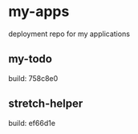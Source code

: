 # my-apps
deployment repo for my applications

## my-todo
build: 758c8e0

## stretch-helper
build: ef66d1e